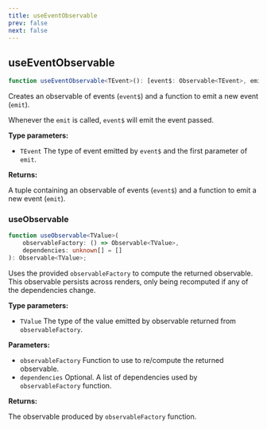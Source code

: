 ```yaml
---
title: useEventObservable
prev: false
next: false
---
```


## useEventObservable

```ts
function useEventObservable<TEvent>(): [event$: Observable<TEvent>, emit: Emit<TEvent>];
```

Creates an observable of events (`event$`) and a function to emit a new event (`emit`).

Whenever the `emit` is called, `event$` will emit the event passed.

**Type parameters:**

- `TEvent` The type of event emitted by `event$` and the first parameter of `emit`.

**Returns:**

A tuple containing an observable of events (`event$`) and a function to emit a new event (`emit`).

### useObservable

```ts
function useObservable<TValue>(
	observableFactory: () => Observable<TValue>,
	dependencies: unknown[] = []
): Observable<TValue>;
```

Uses the provided `observableFactory` to compute the returned observable. This observable persists across renders, only being recomputed if any of the dependencies change.

**Type parameters:**

- `TValue` The type of the value emitted by observable returned from `observableFactory`.

**Parameters:**

- `observableFactory` Function to use to re/compute the returned observable.
- `dependencies` Optional. A list of dependencies used by `observableFactory` function.

**Returns:**

The observable produced by `observableFactory` function.
